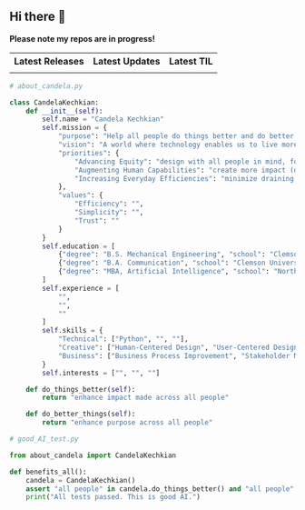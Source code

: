 ## Hi there 👋

**Please note my repos are in progress!**

<table>
  <tr>
    <th>Latest Releases</th>
    <th>Latest Updates</th>
    <th>Latest TIL</th>
  </tr>
  <tr>
    <td>
      <!-- START RELEASES -->
      <!-- END RELEASES -->
    </td>
    <td>
      <!-- START UPDATED -->
      <!-- END UPDATED -->
    </td>
    <td>
      <!-- START FILES -->
      <!-- END FILES -->
    </td>
  </tr>
</table>

```python
# about_candela.py

class CandelaKechkian:
    def __init__(self):
        self.name = "Candela Kechkian"
        self.mission = {
            "purpose": "Help all people do things better and do better things",
            "vision": "A world where technology enables us to live more purposefully",
            "priorities": {
                "Advancing Equity": "design with all people in mind, for the benefit of all, and made accessible to all (all people)",
                "Augmenting Human Capabilities": "create more impact (do things better)",
                "Increasing Everyday Efficiencies": "minimize draining tasks and focus on the uniquely human endeavors that bring us joy (do better things)"
            },
            "values": {
                "Efficiency": "",
                "Simplicity": "",
                "Trust": ""
            }
        }
        self.education = [
            {"degree": "B.S. Mechanical Engineering", "school": "Clemson University", "grad_year": 2019},
            {"degree": "B.A. Communication", "school": "Clemson University", "grad_year": 2019},
            {"degree": "MBA, Artificial Intelligence", "school": "Northwestern University", "grad_year": 2026}
        ]
        self.experience = [
            "",
            "",
            ""
        ]
        self.skills = {
            "Technical": ["Python", "", ""],
            "Creative": ["Human-Centered Design", "User-Centered Design", "UX/UI Thinking", "Storytelling & Communication"],
            "Business": ["Business Process Improvement", "Stakeholder Management", "", ""]
        }
        self.interests = ["", "", ""]

    def do_things_better(self):
        return "enhance impact made across all people"

    def do_better_things(self):
        return "enhance purpose across all people"
```

```python
# good_AI_test.py

from about_candela import CandelaKechkian

def benefits_all():
    candela = CandelaKechkian()
    assert "all people" in candela.do_things_better() and "all people" in candela.do_better_things(), "Test failed. AI is not universally beneficial. Do not deploy."
    print("All tests passed. This is good AI.")
```
